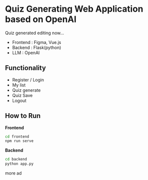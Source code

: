 # Quiz Generating Web Application based on OpenAI


Quiz generated
editing now... 

- Frontend : Figma, Vue.js
- Backend : Flask(python)
- LLM : OpenAI

## Functionality
- Register / Login
- My list
- Quiz generate
- Quiz Save
- Logout



## How to Run
**Frontend**
```bash
cd frontend
npm run serve
```

**Backend**
```bash
cd backend
python app.py
```


more ad
